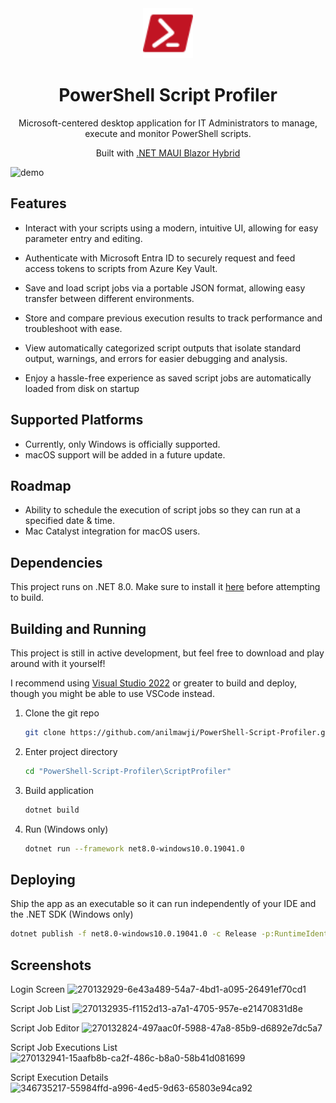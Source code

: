 <div align="center">
  <img alt="logo" src="ScriptProfiler/Resources/Images/powershell_red.svg" width="80" />
</div>
<h1 align="center">
  PowerShell Script Profiler
</h1>
<p align="center">
  Microsoft-centered desktop application for IT Administrators to manage, execute and monitor PowerShell scripts.
</p>
<p align="center">
  Built with <a href="https://learn.microsoft.com/en-us/dotnet/maui/what-is-maui?view=net-maui-8.0">.NET MAUI Blazor Hybrid</a>
</p>

![demo](https://github.com/anilmawji/PowerShell-Script-Runner/assets/36245645/9c2ef69e-27a2-4085-b594-82332d4d4272)

## Features

- Interact with your scripts using a modern, intuitive UI, allowing for easy parameter entry and editing.

- Authenticate with Microsoft Entra ID to securely request and feed access tokens to scripts from Azure Key Vault.

- Save and load script jobs via a portable JSON format, allowing easy transfer between different environments.

- Store and compare previous execution results to track performance and troubleshoot with ease.

- View automatically categorized script outputs that isolate standard output, warnings, and errors for easier debugging and analysis.

- Enjoy a hassle-free experience as saved script jobs are automatically loaded from disk on startup

## Supported Platforms

- Currently, only Windows is officially supported.
- macOS support will be added in a future update.

## Roadmap

- Ability to schedule the execution of script jobs so they can run at a specified date & time.
- Mac Catalyst integration for macOS users.

## Dependencies

This project runs on .NET 8.0. Make sure to install it [here](https://dotnet.microsoft.com/en-us/download/dotnet/8.0)  before attempting to build.

## Building and Running

This project is still in active development, but feel free to download and play around with it yourself!

I recommend using [Visual Studio 2022](https://visualstudio.microsoft.com/vs/) or greater to build and deploy, though you might be able to use VSCode instead.

1. Clone the git repo

   ```sh
   git clone https://github.com/anilmawji/PowerShell-Script-Profiler.git
   ```

2. Enter project directory

   ```sh
   cd "PowerShell-Script-Profiler\ScriptProfiler"
   ```

3. Build application

   ```sh
   dotnet build
   ```

4. Run (Windows only)

   ```sh
   dotnet run --framework net8.0-windows10.0.19041.0
   ```

## Deploying

Ship the app as an executable so it can run independently of your IDE and the .NET SDK (Windows only)

   ```sh
   dotnet publish -f net8.0-windows10.0.19041.0 -c Release -p:RuntimeIdentifierOverride=win10-x64 -p:WindowsPackageType=None -p:WindowsAppSDKSelfContained=true
   ```

## Screenshots

Login Screen
![270132929-6e43a489-54a7-4bd1-a095-26491ef70cd1](https://github.com/user-attachments/assets/e68a8af0-cff3-47f7-b49c-e0687e0ff109)

Script Job List
![270132935-f1152d13-a7a1-4705-957e-e21470831d8e](https://github.com/user-attachments/assets/1ddda26f-c239-4320-98cb-a9d01cc8a427)


Script Job Editor
![270132824-497aac0f-5988-47a8-85b9-d6892e7dc5a7](https://github.com/user-attachments/assets/8cf0ae1a-896c-484c-b461-ce74c4a0d087)


Script Job Executions List
![270132941-15aafb8b-ca2f-486c-b8a0-58b41d081699](https://github.com/user-attachments/assets/ce2d5e30-4138-4b3e-bdea-89e16954d1ad)


Script Execution Details
![346735217-55984ffd-a996-4ed5-9d63-65803e94ca92](https://github.com/user-attachments/assets/0d98b6f6-9bdc-4040-a9b2-ad8dd89d6087)
